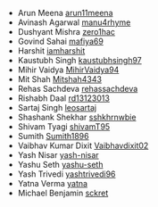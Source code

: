 * Arun Meena [arun11meena](https://github.com/arun11meena)
* Avinash Agarwal [manu4rhyme](https://github.com/manu4rhyme)
* Dushyant Mishra [zero1hac](https://github.com/zero1hac)
* Govind Sahai [mafiya69](https://github.com/mafiya69)
* Harshit [iamharshit](https://github.com/iamharshit)
* Kaustubh Singh [kaustubhsingh97](https://github.com/kaustubhsingh97)
* Mihir Vaidya [MihirVaidya94](https://github.com/MihirVaidya94)
* Mit Shah [Mitshah4343](https://github.com/Mitshah4343)
* Rehas Sachdeva [rehassachdeva](https://github.com/rehassachdeva)
* Rishabh Daal [rd13123013](https://github.com/rd13123013)
* Sartaj Singh [leosartaj](https://github.com/leosartaj)
* Shashank Shekhar [sshkhrnwbie](https://github.com/sshkhrnwbie)
* Shivam Tyagi [shivamT95](https://github.com/shivamT95)
* Sumith [Sumith1896](https://github.com/Sumith1896)
* Vaibhav Kumar Dixit [Vaibhavdixit02](https://github.com/Vaibhavdixit02)
* Yash Nisar [yash-nisar](https://github.com/yash-nisar)
* Yashu Seth [yashu-seth](https://github.com/yashu-seth)
* Yash Trivedi [yashtrivedi96](https://github.com/yashtrivedi96)
* Yatna Verma [yatna](https://github.com/yatna)
* Michael Benjamin [sckret](https://github/sckret)
